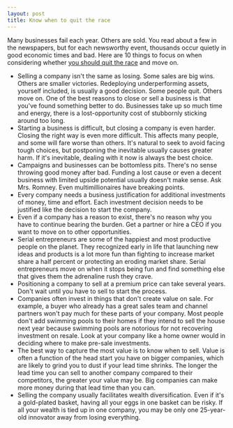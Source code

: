 ```yaml
---
layout: post
title: Know when to quit the race
---
```


Many businesses fail each year. Others are sold. You read about a few in the newspapers, but for each newsworthy event, thousands occur quietly in good economic times and bad. Here are 10 things to focus on when considering whether <a href="http://www.bizjournals.com/extraedge/consultants/growing_pains/2008/03/03/column12.html">you should quit the race</a> and move on.

- Selling a company isn't the same as losing. Some sales are big wins. Others are smaller victories. Redeploying underperforming assets, yourself included, is usually a good decision. Some people quit. Others move on. One of the best reasons to close or sell a business is that you've found something better to do. Businesses take up so much time and energy, there is a lost-opportunity cost of stubbornly sticking around too long.
- Starting a business is difficult, but closing a company is even harder. Closing the right way is even more difficult. This affects many people, and some will fare worse than others. It's natural to seek to avoid facing tough choices, but postponing the inevitable usually causes greater harm. If it's inevitable, dealing with it now is always the best choice.
- Campaigns and businesses can be bottomless pits. There's no sense throwing good money after bad. Funding a lost cause or even a decent business with limited upside potential usually doesn't make sense. Ask Mrs. Romney. Even multimillionaires have breaking points.
- Every company needs a business justification for additional investments of money, time and effort. Each investment decision needs to be justified like the decision to start the company.
- Even if a company has a reason to exist, there's no reason why you have to continue bearing the burden. Get a partner or hire a CEO if you want to move on to other opportunities.
- Serial entrepreneurs are some of the happiest and most productive people on the planet. They recognized early in life that launching new ideas and products is a lot more fun than fighting to increase market share a half percent or protecting an eroding market share. Serial entrepreneurs move on when it stops being fun and find something else that gives them the adrenaline rush they crave.
- Positioning a company to sell at a premium price can take several years. Don't wait until you have to sell to start the process.
- Companies often invest in things that don't create value on sale. For example, a buyer who already has a great sales team and channel partners won't pay much for these parts of your company. Most people don't add swimming pools to their homes if they intend to sell the house next year because swimming pools are notorious for not recovering investment on resale. Look at your company like a home owner would in deciding where to make pre-sale investments.
- The best way to capture the most value is to know when to sell. Value is often a function of the head start you have on bigger companies, which are likely to grind you to dust if your lead time shrinks. The longer the lead time you can sell to another company compared to their competitors, the greater your value may be. Big companies can make more money during that lead time than you can.
- Selling the company usually facilitates wealth diversification. Even if it's a gold-plated basket, having all your eggs in one basket can be risky. If all your wealth is tied up in one company, you may be only one 25-year-old innovator away from losing everything.

